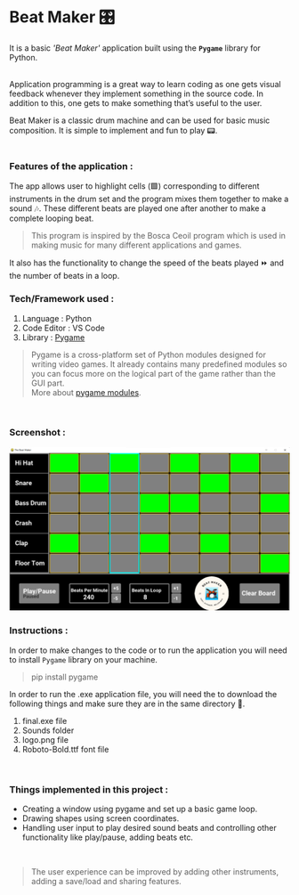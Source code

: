 # Beat Maker :control_knobs:
It is a basic *'Beat Maker'* application built using the **` Pygame `** library for Python.  
<br>

Application programming is a great way to learn coding as one gets visual feedback whenever they implement something in the source code. In addition to this, one gets to make something that’s useful to the user.

Beat Maker is a classic drum machine and can be used for basic music composition. It is simple to implement and fun to play :pager:.  
<br>

### Features of the application : 

The app allows user to highlight cells (:green_square:) corresponding to different instruments in the drum set and the program mixes them together to make a sound :notes:. These different beats are played one after another to make a complete looping beat.

> This program is inspired by the Bosca Ceoil program which is used in making music for many different applications and games.

It also has the functionality to change the speed of the beats played :fast_forward: and the number of beats in a loop.

### Tech/Framework used :

1. Language : Python
2. Code Editor : VS Code 
3. Library : [Pygame](https://www.pygame.org/news)  

> Pygame is a cross-platform set of Python modules designed for writing video games. It already contains many predefined modules so you can focus more on the logical part of the game rather than the GUI part.  
More about [pygame modules](https://www.pygame.org/docs/).
<br>

### Screenshot : 
<img src="https://github.com/sumitmule/beat-maker-application/blob/d152da87d803cd1bc0e53719a9a33612556d0837/Screenshot%202022-09-03%20231546.png" width="600">

### Instructions :

In order to make changes to the code or to run the application you will need to install `Pygame` library on your machine.  
>pip install pygame  

In order to run the .exe application file, you will need the to download the following things and make sure they are in the same directory :file_folder:.
1. final.exe file
2. Sounds folder
3. logo.png file
4. Roboto-Bold.ttf font file
<br>

### Things implemented in this project :

- Creating a window using pygame and set up a basic game loop.
- Drawing shapes using screen coordinates.
- Handling user input to play desired sound beats and controlling other functionality like play/pause, adding beats etc.<br>
<br>

> The user experience can be improved by adding other instruments, adding a save/load and sharing features.
